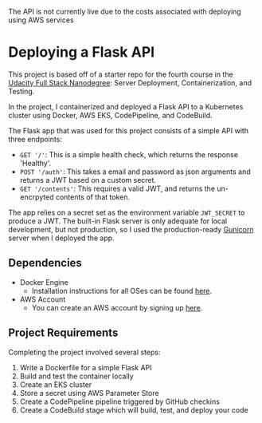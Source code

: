 The API is not currently live due to the costs associated with deploying using AWS services

# Deploying a Flask API

This project is based off of a starter repo for the fourth course in the [Udacity Full Stack Nanodegree](https://www.udacity.com/course/full-stack-web-developer-nanodegree--nd004): Server Deployment, Containerization, and Testing.

In the project, I containerized and deployed a Flask API to a Kubernetes cluster using Docker, AWS EKS, CodePipeline, and CodeBuild.

The Flask app that was used for this project consists of a simple API with three endpoints:

- `GET '/'`: This is a simple health check, which returns the response 'Healthy'. 
- `POST '/auth'`: This takes a email and password as json arguments and returns a JWT based on a custom secret.
- `GET '/contents'`: This requires a valid JWT, and returns the un-encrpyted contents of that token. 

The app relies on a secret set as the environment variable `JWT_SECRET` to produce a JWT. The built-in Flask server is only adequate for local development, but not production, so I used the production-ready [Gunicorn](https://gunicorn.org/) server when I deployed the app.

## Dependencies

- Docker Engine
    - Installation instructions for all OSes can be found [here](https://docs.docker.com/install/).
- AWS Account
    - You can create an AWS account by signing up [here](https://aws.amazon.com/#).
     
## Project Requirements

Completing the project involved several steps:

1. Write a Dockerfile for a simple Flask API
2. Build and test the container locally
3. Create an EKS cluster
4. Store a secret using AWS Parameter Store
5. Create a CodePipeline pipeline triggered by GitHub checkins
6. Create a CodeBuild stage which will build, test, and deploy your code
